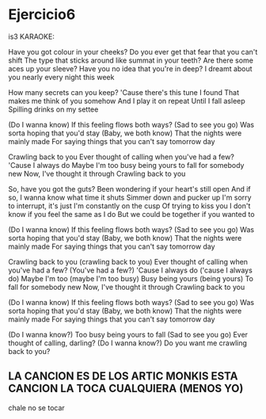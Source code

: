 # Ejercicio6
is3
KARAOKE:

Have you got colour in your cheeks?
Do you ever get that fear that you can't shift
The type that sticks around like summat in your teeth?
Are there some aces up your sleeve?
Have you no idea that you're in deep?
I dreamt about you nearly every night this week

How many secrets can you keep?
'Cause there's this tune I found
That makes me think of you somehow
And I play it on repeat
Until I fall asleep
Spilling drinks on my settee

(Do I wanna know)
If this feeling flows both ways?
(Sad to see you go)
Was sorta hoping that you'd stay
(Baby, we both know)
That the nights were mainly made
For saying things that you can't say tomorrow day

Crawling back to you
Ever thought of calling when you've had a few?
'Cause I always do
Maybe I'm too busy being yours to fall for somebody new
Now, I've thought it through
Crawling back to you

So, have you got the guts?
Been wondering if your heart's still open
And if so, I wanna know what time it shuts
Simmer down and pucker up
I'm sorry to interrupt, it's just I'm constantly on the cusp
Of trying to kiss you
I don't know if you feel the same as I do
But we could be together if you wanted to

(Do I wanna know)
If this feeling flows both ways?
(Sad to see you go)
Was sorta hoping that you'd stay
(Baby, we both know)
That the nights were mainly made
For saying things that you can't say tomorrow day

Crawling back to you (crawling back to you)
Ever thought of calling when you've had a few? (You've had a few?)
'Cause I always do ('cause I always do)
Maybe I'm too (maybe I'm too busy)
Busy being yours (being yours)
To fall for somebody new
Now, I've thought it through
Crawling back to you

(Do I wanna know)
If this feeling flows both ways?
(Sad to see you go)
Was sorta hoping that you'd stay
(Baby, we both know)
That the nights were mainly made
For saying things that you can't say tomorrow day

(Do I wanna know?)
Too busy being yours to fall
(Sad to see you go)
Ever thought of calling, darling?
(Do I wanna know?)
Do you want me crawling back to you?

LA CANCION ES DE  LOS ARTIC MONKIS
ESTA CANCION LA TOCA CUALQUIERA (MENOS YO)
-----------------------
chale no se tocar 
